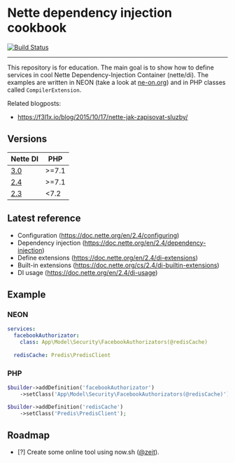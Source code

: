 # Nette dependency injection cookbook

[![Build Status](https://img.shields.io/travis/planette/cookbook-dependency-injection.svg?style=flat-square)](https://travis-ci.org/planette/cookbook-dependency-injection)

----

This repository is for education. The main goal is to show how to define services in cool Nette Dependency-Injection Container (nette/di).
The examples are written in NEON (take a look at [ne-on.org](https://ne-on.org)) and in PHP classes called `CompilerExtension`.

Related blogposts:
- https://f3l1x.io/blog/2015/10/17/nette-jak-zapisovat-sluzby/

## Versions

| Nette DI |  PHP |
|-------|------|
| [3.0](3.0) | >=7.1 |
| [2.4](2.4) | >=7.1 |
| [2.3](2.3) | <7.2 |

## Latest reference

* Configuration (https://doc.nette.org/en/2.4/configuring)
* Dependency injection (https://doc.nette.org/en/2.4/dependency-injection)
* Define extensions (https://doc.nette.org/en/2.4/di-extensions)
* Built-in extensions (https://doc.nette.org/cs/2.4/di-builtin-extensions)
* DI usage (https://doc.nette.org/en/2.4/di-usage)

## Example

### NEON

```yaml
services:
  facebookAuthorizator: 
    class: App\Model\Security\FacebookAuthorizators(@redisCache)
    
  redisCache: Predis\PredisClient
```

### PHP

```php
$builder->addDefinition('facebookAuthorizator')
    ->setClass('App\Model\Security\FacebookAuthorizators(@redisCache)');

$builder->addDefinition('redisCache')
    ->setClass('Predis\PredisClient');
```

## Roadmap

- [?] Create some online tool using now.sh ([@zeit](https://github.com/zeit)).
